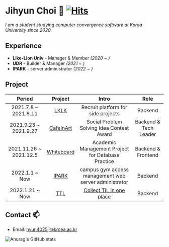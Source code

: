# Jihyun Choi 👋  [![Hits](https://hits.seeyoufarm.com/api/count/incr/badge.svg?url=https%3A%2F%2Fgithub.com%2FJihyun-Choi&count_bg=%236FA4EE&title_bg=%23555555&icon=&icon_color=%23E7E7E7&title=hits&edge_flat=false)](https://hits.seeyoufarm.com)

<p>
  <em>
      I am a student studying computer convergence software at Korea University since 2020.
  </em>
<p>

## Experience  
  - **Like-Lion Univ** - Manager & Member *(2020 ~ )*
  - **UDR** - Builder & Manager *(2021 ~ )*
  - **IPARK** - server administrator *(2022 ~ )*

  
## Project 
  
| Period | Project | Intro | Role |
|:---:|:---:|:---:|:---:|
| 2021.7.8 ~ 2021.8.11 | [LKLK](https://github.com/Jihyun-Choi/LKLK) | Recruit platform for side projects | Backend |
| 2021.9.23 ~ 2021.9.27 | [CafeInArt](https://github.com/Jihyun-Choi/CafeInArt)  | Social Problem Solving Idea Contest Award | Backend & Tech Leader |
| 2021.11.26 ~ 2021.12.5 | [Whiteboard](https://github.com/Jihyun-Choi/Whiteboard) | Academic Management Project for Database Practice | Backend & Frontend |
| 2022.1.1 ~ Now | [IPARK](https://github.com/Jihyun-Choi/IPARK) | campus gym access management web server administrator | Backend |
| 2022.1.21 ~ Now | [TTL](https://github.com/today-they-learned)  | [Collect TIL in one place](https://todaytheylearn.com) | Backend |

 
## Contact 📫
* Email: hyun4025ji@kroea.ac.kr

![Anurag's GitHub stats](https://github-readme-stats.vercel.app/api?username=Jihyun-Choi&count_private=true&show_icons=true) 
